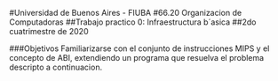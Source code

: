 #Universidad de Buenos Aires - FIUBA
#66.20 Organizacion de Computadoras
##Trabajo practico 0:  Infraestructura b´asica
##2do cuatrimestre de 2020

###Objetivos
Familiarizarse con el conjunto de instrucciones MIPS y el concepto de ABI, extendiendo un
programa que resuelva el problema descripto a continuacion.